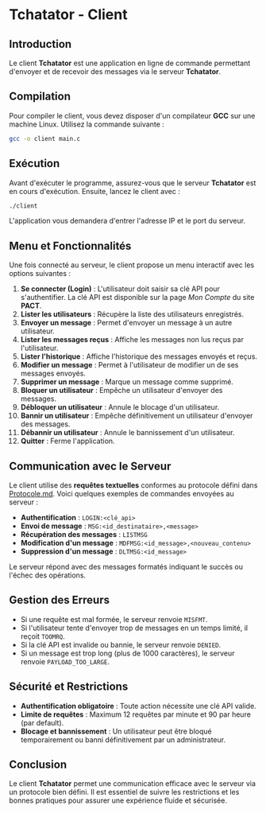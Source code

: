 # Tchatator - Client

## Introduction
Le client **Tchatator** est une application en ligne de commande permettant d'envoyer et de recevoir des messages via le serveur **Tchatator**.

## Compilation
Pour compiler le client, vous devez disposer d'un compilateur **GCC** sur une machine Linux. Utilisez la commande suivante :

```sh
gcc -o client main.c
```

## Exécution
Avant d'exécuter le programme, assurez-vous que le serveur **Tchatator** est en cours d'exécution. Ensuite, lancez le client avec :

```sh
./client
```

L'application vous demandera d'entrer l'adresse IP et le port du serveur.

## Menu et Fonctionnalités
Une fois connecté au serveur, le client propose un menu interactif avec les options suivantes :

1. **Se connecter (Login)** : L'utilisateur doit saisir sa clé API pour s'authentifier. La clé API est disponible sur la page *Mon Compte* du site **PACT**.
2. **Lister les utilisateurs** : Récupère la liste des utilisateurs enregistrés.
3. **Envoyer un message** : Permet d'envoyer un message à un autre utilisateur.
4. **Lister les messages reçus** : Affiche les messages non lus reçus par l'utilisateur.
5. **Lister l'historique** : Affiche l'historique des messages envoyés et reçus.
6. **Modifier un message** : Permet à l'utilisateur de modifier un de ses messages envoyés.
7. **Supprimer un message** : Marque un message comme supprimé.
8. **Bloquer un utilisateur** : Empêche un utilisateur d'envoyer des messages.
9. **Débloquer un utilisateur** : Annule le blocage d'un utilisateur.
10. **Bannir un utilisateur** : Empêche définitivement un utilisateur d'envoyer des messages.
11. **Débannir un utilisateur** : Annule le bannissement d'un utilisateur.
12. **Quitter** : Ferme l'application.

## Communication avec le Serveur
Le client utilise des **requêtes textuelles** conformes au protocole défini dans [Protocole.md](Protocole.md). Voici quelques exemples de commandes envoyées au serveur :

- **Authentification** : `LOGIN:<clé_api>`
- **Envoi de message** : `MSG:<id_destinataire>,<message>`
- **Récupération des messages** : `LISTMSG`
- **Modification d'un message** : `MDFMSG:<id_message>,<nouveau_contenu>`
- **Suppression d'un message** : `DLTMSG:<id_message>`

Le serveur répond avec des messages formatés indiquant le succès ou l'échec des opérations.

## Gestion des Erreurs
- Si une requête est mal formée, le serveur renvoie `MISFMT`.
- Si l'utilisateur tente d'envoyer trop de messages en un temps limité, il reçoit `TOOMRQ`.
- Si la clé API est invalide ou bannie, le serveur renvoie `DENIED`.
- Si un message est trop long (plus de 1000 caractères), le serveur renvoie `PAYLOAD_TOO_LARGE`.

## Sécurité et Restrictions
- **Authentification obligatoire** : Toute action nécessite une clé API valide.
- **Limite de requêtes** : Maximum 12 requêtes par minute et 90 par heure (par default).
- **Blocage et bannissement** : Un utilisateur peut être bloqué temporairement ou banni définitivement par un administrateur.

## Conclusion
Le client **Tchatator** permet une communication efficace avec le serveur via un protocole bien défini. Il est essentiel de suivre les restrictions et les bonnes pratiques pour assurer une expérience fluide et sécurisée.

